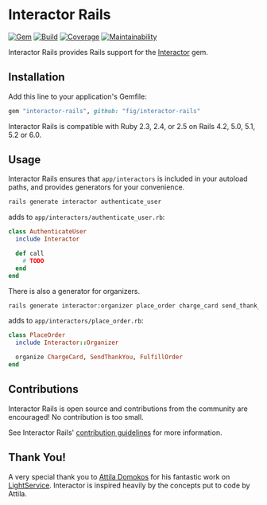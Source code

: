 # Interactor Rails

[![Gem](https://img.shields.io/gem/v/interactor-rails.svg?style=flat-square)](http://rubygems.org/gems/interactor-rails)
[![Build](https://img.shields.io/travis/collectiveidea/interactor-rails/master.svg?style=flat-square)](https://travis-ci.org/collectiveidea/interactor-rails)
[![Coverage](https://img.shields.io/codeclimate/coverage-letter/collectiveidea/interactor-rails.svg?style=flat-square)](https://codeclimate.com/github/collectiveidea/interactor-rails)
[![Maintainability](https://img.shields.io/codeclimate/maintainability/collectiveidea/interactor-rails.svg?style=flat-square)](https://codeclimate.com/github/collectiveidea/interactor-rails)

Interactor Rails provides Rails support for the
[Interactor](https://github.com/collectiveidea/interactor) gem.

## Installation

Add this line to your application's Gemfile:

```ruby
gem "interactor-rails", github: "fig/interactor-rails"
```

Interactor Rails is compatible with Ruby 2.3, 2.4, or 2.5 on Rails 4.2, 5.0,
5.1, 5.2 or 6.0.

## Usage

Interactor Rails ensures that `app/interactors` is included in your autoload
paths, and provides generators for your convenience.

```bash
rails generate interactor authenticate_user
```

adds to `app/interactors/authenticate_user.rb`:

```ruby
class AuthenticateUser
  include Interactor

  def call
    # TODO
  end
end
```

There is also a generator for organizers.

```bash
rails generate interactor:organizer place_order charge_card send_thank_you fulfill_order
```

adds to `app/interactors/place_order.rb`:

```ruby
class PlaceOrder
  include Interactor::Organizer

  organize ChargeCard, SendThankYou, FulfillOrder
end
```

## Contributions

Interactor Rails is open source and contributions from the community are
encouraged! No contribution is too small.

See Interactor Rails'
[contribution guidelines](CONTRIBUTING.md) for more information.

## Thank You!

A very special thank you to [Attila Domokos](https://github.com/adomokos) for
his fantastic work on [LightService](https://github.com/adomokos/light-service).
Interactor is inspired heavily by the concepts put to code by Attila.
